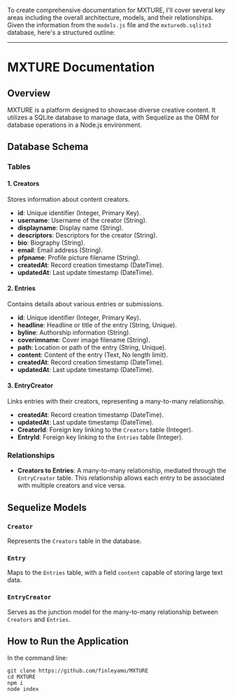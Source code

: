 To create comprehensive documentation for MXTURE, I'll cover several key areas including the overall architecture, models, and their relationships. Given the information from the `models.js` file and the `mxturedb.sqlite3` database, here's a structured outline:

---

# MXTURE Documentation

## Overview
MXTURE is a platform designed to showcase diverse creative content. It utilizes a SQLite database to manage data, with Sequelize as the ORM for database operations in a Node.js environment.

## Database Schema

### Tables

#### 1. Creators
Stores information about content creators.

- **id**: Unique identifier (Integer, Primary Key).
- **username**: Username of the creator (String).
- **displayname**: Display name (String).
- **descriptors**: Descriptors for the creator (String).
- **bio**: Biography (String).
- **email**: Email address (String).
- **pfpname**: Profile picture filename (String).
- **createdAt**: Record creation timestamp (DateTime).
- **updatedAt**: Last update timestamp (DateTime).

#### 2. Entries
Contains details about various entries or submissions.

- **id**: Unique identifier (Integer, Primary Key).
- **headline**: Headline or title of the entry (String, Unique).
- **byline**: Authorship information (String).
- **coverimname**: Cover image filename (String).
- **path**: Location or path of the entry (String, Unique).
- **content**: Content of the entry (Text, No length limit).
- **createdAt**: Record creation timestamp (DateTime).
- **updatedAt**: Last update timestamp (DateTime).

#### 3. EntryCreator
Links entries with their creators, representing a many-to-many relationship.

- **createdAt**: Record creation timestamp (DateTime).
- **updatedAt**: Last update timestamp (DateTime).
- **CreatorId**: Foreign key linking to the `Creators` table (Integer).
- **EntryId**: Foreign key linking to the `Entries` table (Integer).

### Relationships

- **Creators to Entries**: A many-to-many relationship, mediated through the `EntryCreator` table. This relationship allows each entry to be associated with multiple creators and vice versa.

## Sequelize Models

### `Creator`
Represents the `Creators` table in the database.

### `Entry`
Maps to the `Entries` table, with a field `content` capable of storing large text data.

### `EntryCreator`
Serves as the junction model for the many-to-many relationship between `Creators` and `Entries`.

## How to Run the Application
In the command line:

```
git clone https://github.com/finleyamo/MXTURE
cd MXTURE
npm i
node index
```
